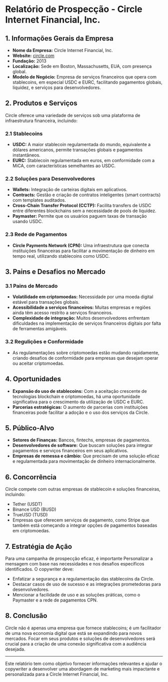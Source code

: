 # Relatório de Prospecção - Circle Internet Financial, Inc.

## 1. Informações Gerais da Empresa
- **Nome da Empresa:** Circle Internet Financial, Inc.
- **Website:** [circle.com](https://www.circle.com)
- **Fundação:** 2013
- **Localização:** Sede em Boston, Massachusetts, EUA, com presença global.
- **Modelo de Negócio:** Empresa de serviços financeiros que opera com stablecoins, em especial USDC e EURC, facilitando pagamentos globais, liquidez, e serviços para desenvolvedores.
  
## 2. Produtos e Serviços
Circle oferece uma variedade de serviços sob uma plataforma de infraestrutura financeira, incluindo:

### 2.1 Stablecoins
- **USDC:** A maior stablecoin regulamentada do mundo, equivalente a dólares americanos, permite transações globais e pagamentos instantâneos.
- **EURC:** Stablecoin regulamentada em euros, em conformidade com a MiCA, com características semelhantes ao USDC.

### 2.2 Soluções para Desenvolvedores
- **Wallets:** Integração de carteiras digitais em aplicativos.
- **Contracts:** Gestão e criação de contratos inteligentes (smart contracts) com templates auditados.
- **Cross-Chain Transfer Protocol (CCTP):** Facilita transfers de USDC entre diferentes blockchains sem a necessidade de pools de liquidez.
- **Paymaster:** Permite que os usuários paguem taxas de transação usando USDC.

### 2.3 Rede de Pagamentos
- **Circle Payments Network (CPN):** Uma infraestrutura que conecta instituições financeiras para facilitar a movimentação de dinheiro em tempo real, utilizando stablecoins como USDC.

## 3. Pains e Desafios no Mercado
### 3.1 Pains de Mercado
- **Volatilidade em criptomoedas:** Necessidade por uma moeda digital estável para transações globais.
- **Acessibilidade a serviços financeiros:** Muitas empresas e regiões ainda têm acesso restrito a serviços financeiros.
- **Complexidade de integração:** Muitos desenvolvedores enfrentam dificuldades na implementação de serviços financeiros digitais por falta de ferramentas amigáveis.

### 3.2 Regulições e Conformidade
- As regulamentações sobre criptomoedas estão mudando rapidamente, criando desafios de conformidade para empresas que desejam operar ou aceitar criptomoedas.

## 4. Oportunidades
- **Expansão do uso de stablecoins:** Com a aceitação crescente de tecnologias blockchain e criptomoedas, há uma oportunidade significativa para o crescimento da utilização de USDC e EURC.
- **Parcerias estratégicas:** O aumento de parcerias com instituições financeiras pode facilitar a adoção e o uso dos serviços da Circle.

## 5. Público-Alvo
- **Setores de Finanças:** Bancos, fintechs, empresas de pagamentos.
- **Desenvolvedores de software:** Que buscam soluções para integrar pagamentos e serviços financeiros em seus aplicativos.
- **Empresas de remessa e câmbio:** Que precisam de uma solução eficaz e regulamentada para movimentação de dinheiro internacionalmente.

## 6. Concorrência
Circle compete com outras empresas de stablecoin e soluções financeiras, incluindo:
- Tether (USDT)
- Binance USD (BUSD)
- TrueUSD (TUSD)
- Empresas que oferecem serviços de pagamento, como Stripe que também está começando a integrar opções de pagamentos baseadas em criptomoedas.

## 7. Estratégia de Ação
Para uma campanha de prospecção eficaz, é importante Personalizar a mensagem com base nas necessidades e nos desafios específicos identificados. O copywriter deve:

- Enfatizar a segurança e a regulamentação das stablecoins da Circle.
- Destacar casos de uso de sucesso e as integrações prometedoras para desenvolvedores.
- Mencionar a facilidade de uso e as soluções práticas, como o Paymaster e a rede de pagamentos CPN.

## 8. Conclusão
Circle não é apenas uma empresa que fornece stablecoins; é um facilitador de uma nova economia digital que está se expandindo para novos mercados. Focar em seus produtos e soluções de desenvolvedores será crucial para a criação de uma conexão significativa com a audiência desejada.

--- 

Este relatório tem como objetivo fornecer informações relevantes e ajudar o copywriter a desenvolver uma abordagem de marketing mais impactante e personalizada para a Circle Internet Financial, Inc.